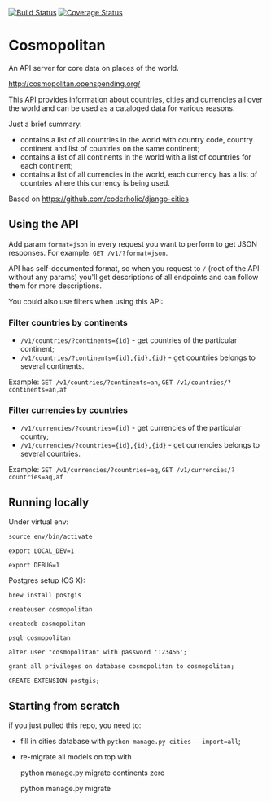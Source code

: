 [![Build Status](https://travis-ci.org/openspending/cosmopolitan.svg?branch=master)](https://travis-ci.org/openspending/cosmopolitan) [![Coverage Status](https://coveralls.io/repos/openspending/cosmopolitan/badge.svg?branch=master&service=github)](https://coveralls.io/github/openspending/cosmopolitan?branch=master)

# Cosmopolitan
An API server for core data on places of the world.

http://cosmopolitan.openspending.org/

This API provides information about countries, cities and currencies all over the world and can be used as a cataloged data for various reasons.

Just a brief summary:

* contains a list of all countries in the world with country code, country continent and list of countries on the same continent;
* contains a list of all continents in the world with a list of countries for each continent;
* contains a list of all currencies in the world, each currency has a list of countries where this currency is being used.

Based on https://github.com/coderholic/django-cities

## Using the API

Add param `format=json` in every request you want to perform to get JSON responses.
For example: `GET /v1/?format=json`.

API has self-documented format, so when you request to `/` (root of the API without any params) you'll get descriptions of all endpoints and can follow them for more descriptions.

You could also use filters when using this API:

### Filter countries by continents

* `/v1/countries/?continents={id}` - get countries of the particular continent;
* `/v1/countries/?continents={id},{id},{id}` - get countries belongs to several continents.

Example: `GET /v1/countries/?continents=an`, `GET /v1/countries/?continents=an,af`

### Filter currencies by countries

* `/v1/currencies/?countries={id}` - get currencies of the particular country;
* `/v1/currencies/?countries={id},{id},{id}` - get currencies belongs to several countries.

Example: `GET /v1/currencies/?countries=aq`, `GET /v1/currencies/?countries=aq,af`


## Running locally

Under virtual env:

    source env/bin/activate

    export LOCAL_DEV=1

    export DEBUG=1

Postgres setup (OS X):

    brew install postgis

    createuser cosmopolitan

    createdb cosmopolitan

    psql cosmopolitan

    alter user "cosmopolitan" with password '123456';

    grant all privileges on database cosmopolitan to cosmopolitan;

    CREATE EXTENSION postgis;

## Starting from scratch

if you just pulled this repo, you need to:

* fill in cities database with ```python manage.py cities --import=all```;
* re-migrate all models on top with

    python manage.py migrate continents zero

    python manage.py migrate
